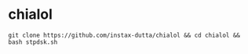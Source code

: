 # chialol
```
git clone https://github.com/instax-dutta/chialol && cd chialol && bash stpdsk.sh
```
